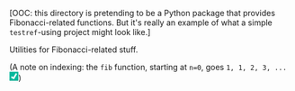 \[OOC: this directory is pretending to be a Python package that provides
Fibonacci-related functions. But it's really an example of what a simple
`testref`-using project might look like.\]

Utilities for Fibonacci-related stuff.

(A note on indexing: the `fib` function, starting at `n=0`, goes
`1, 1, 2, 3, ...`
[![](testinfo/examples.fibonacci.fibonacci.test_fib/test_zero_indexed_goes_1_1_2_3.png)](testinfo/examples.fibonacci.fibonacci.test_fib/test_zero_indexed_goes_1_1_2_3.html))
